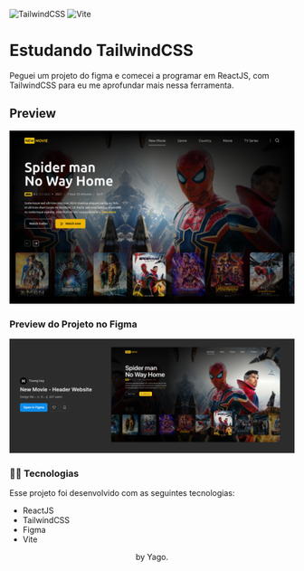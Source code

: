 ![TailwindCSS](https://img.shields.io/badge/tailwindcss-%2338B2AC.svg?style=for-the-badge&logo=tailwind-css&logoColor=white)
![Vite](https://img.shields.io/badge/vite-%23646CFF.svg?style=for-the-badge&logo=vite&logoColor=white)

<h1>Estudando TailwindCSS</h1>
<p>
Peguei um projeto do figma e comecei a programar em ReactJS, com TailwindCSS para eu me aprofundar mais nessa ferramenta.
</p>

## Preview

<p align="center">
    <img src="src/assets/images/screenshot.png" width="600px">
  </p>


### Preview do Projeto no Figma

<p align="center">
    <img src="src/assets/images/figma-project.png" width="600px">
  </p>

### 👨‍💻 Tecnologias

Esse projeto foi desenvolvido com as seguintes tecnologias:

- ReactJS
- TailwindCSS
- Figma
- Vite

<p align="center">
    by Yago.
</p>
